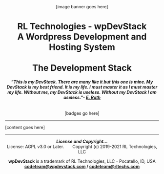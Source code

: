 <div align="center">
[image banner goes here]

# RL Technologies - wpDevStack<br>A Wordpress Development and Hosting System<br><br>The Development Stack

#### ***"This is my DevStack. There are many like it but this one is mine. My DevStack is my best friend. It is my life. I must master it as I must master my life. Without me, my DevStack is useless. Without my DevStack I am useless."- [E. Roth](@Erik-Roth)***<br><br>
[badges go here]
<hr>
</div>

[content goes here]

<div align="center">
<hr>
<b><i>License and Copyright...</i></b><br>
License: AGPL v3.0 or Later.  &nbsp; &nbsp; &nbsp; Copyright (c) 2019-2021 RL Technologies, LLC

**wpDevStack** is a trademark of RL Technologies, LLC - Pocatello, ID, USA<br>
**codeteam@wpdevstack.com  /  codeteam@rltechs.com**
</div>
